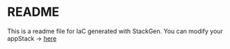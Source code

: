 # README
This is a readme file for IaC generated with StackGen.
You can modify your appStack -> [here](http://main.dev.stackgen.com/appstacks/cd12c2ef-c45b-4999-814e-5fd74dae174f)
